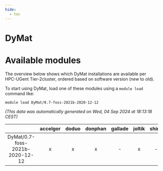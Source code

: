```yaml
---
hide:
  - toc
---
```


DyMat
=====

# Available modules


The overview below shows which DyMat installations are available per HPC-UGent Tier-2cluster, ordered based on software version (new to old).

To start using DyMat, load one of these modules using a `module load` command like:

```shell
module load DyMat/0.7-foss-2021b-2020-12-12
```

*(This data was automatically generated on Wed, 04 Sep 2024 at 18:13:18 CEST)*  

| |accelgor|doduo|donphan|gallade|joltik|shinx|skitty|
| :---: | :---: | :---: | :---: | :---: | :---: | :---: | :---: |
|DyMat/0.7-foss-2021b-2020-12-12|x|x|x|-|x|-|x|
